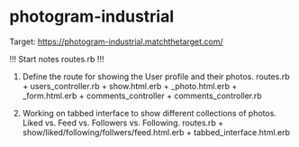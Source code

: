 # photogram-industrial

Target: https://photogram-industrial.matchthetarget.com/

!!! Start notes routes.rb !!!


1. Define the route for showing the User profile and their photos. routes.rb + users_controller.rb + show.html.erb + _photo.html.erb + _form.html.erb + comments_controller + comments_controller.rb

2. Working on tabbed interface to show different collections of photos. Liked vs. Feed vs. Followers vs. Following. routes.rb + show/liked/following/follwers/feed.html.erb + tabbed_interface.html.erb

